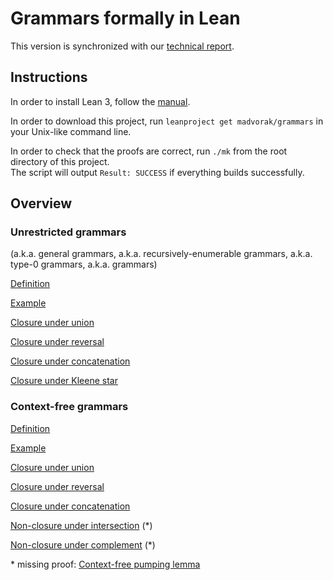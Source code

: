 # Grammars formally in Lean

This version is synchronized with our [technical report](https://arxiv.org/abs/2302.06420).

## Instructions

In order to install Lean 3, follow the [manual](https://leanprover-community.github.io/get_started.html).

In order to download this project, run `leanproject get madvorak/grammars` in your Unix-like command line.

In order to check that the proofs are correct, run `./mk` from the root directory of this project.\
The script will output `Result: SUCCESS` if everything builds successfully.

## Overview

### Unrestricted grammars

(a.k.a. general grammars, a.k.a. recursively-enumerable grammars, a.k.a. type-0 grammars, a.k.a. grammars)

[Definition](/src/classes/unrestricted/definition.lean)

[Example](/test/demo_unrestricted.lean)

[Closure under union](/src/classes/unrestricted/closure_properties/union.lean)

[Closure under reversal](/src/classes/unrestricted/closure_properties/reverse.lean)

[Closure under concatenation](/src/classes/unrestricted/closure_properties/concatenation.lean)

[Closure under Kleene star](/src/classes/unrestricted/closure_properties/star.lean)

### Context-free grammars

[Definition](/src/classes/context_free/definition.lean)

[Example](/test/demo_context_free.lean)

[Closure under union](/src/classes/context_free/closure_properties/union.lean)

[Closure under reversal](/src/classes/context_free/closure_properties/reverse.lean)

[Closure under concatenation](/src/classes/context_free/closure_properties/concatenation.lean)

[Non-closure under intersection](/src/classes/context_free/closure_properties/intersection.lean) (\*)

[Non-closure under complement](/src/classes/context_free/closure_properties/complement.lean) (\*)

\* missing proof: [Context-free pumping lemma](/src/classes/context_free/pumping.lean)
